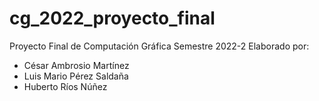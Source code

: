 # cg_2022_proyecto_final
Proyecto Final de Computación Gráfica Semestre 2022-2
Elaborado por:
- César Ambrosio Martínez
- Luis Mario Pérez Saldaña
- Huberto Ríos Núñez
